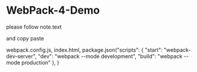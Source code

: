 # WebPack-4-Demo
please follow note.text


and copy paste

webpack.config.js, index.html,  package.json("scripts": {
      "start": "webpack-dev-server",
      "dev": "webpack --mode development",
      "build": "webpack --mode production"
    }, )










